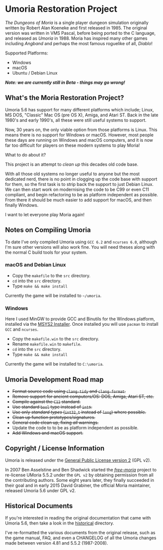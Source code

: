 # Umoria Restoration Project

_The Dungeons of Moria_ is a single player dungeon simulation originally written
by Robert Alan Koeneke and first released in 1985. The original version was
written in VMS Pascal, before being ported to the C language, and released as
_Umoria_ in 1988. Moria has inspired many other games including _Angband_ and
perhaps the most famous roguelike of all, _Diablo_!

Supported Platforms:

  - Windows
  - macOS
  - Ubuntu / Debian Linux

_**Note: we are currently still in Beta - things may go wrong!**_


## What's the Moria Restoration Project?

Umoria 5.6 has support for many different platforms which include; Linux,
MS DOS, "Classic" Mac OS (pre OS X), Amiga, and Atari ST. Back in the late
1980's and early 1990's, all these were still useful systems to support.

Now, 30 years on, the only viable option from those platforms is Linux.
This means there is no support for Windows or macOS. However, most people
these days are running on Windows and macOS computers, and it is now far too
difficult for players on these modern systems to play Moria!

What to do about it?

This project is an attempt to _clean up_ this decades old code base.

With all those old systems no longer useful to anyone but the most dedicated
nerd, there is no point in clogging up the code base with support for them,
so the first task is to strip back the support to just Debian Linux. We can
then start work on modernising the code to be C99 or even C11 compliant, and
begin refactoring to be as platform independent as possible. From there it
should be much easier to add support for macOS, and then finally Windows.

I want to let everyone play Moria again!


## Notes on Compiling Umoria

To date I've only compiled Umoria using `GCC 6.2` and `ncurses 6.0`, although I'm sure other versions will also work fine. You will need theses along with the normal C build tools for your system.

### macOS and Debian Linux

- Copy the `makefile` to the `src` directory.
- `cd` into the `src` directory.
- Type `make && make install`

Currently the game will be installed to `~/umoria`.


### Windows

Here I used MinGW to provide GCC and Binutils for the Windows platform, installed via the [MSYS2 Installer](http://msys2.github.io/). Once installed you will use `pacman` to install `GCC` and `ncurses`.

- Copy the `makefile.win` to the `src` directory.
- Rename `makefile.win` to `makefile`.
- `cd` into the `src` directory.
- Type `make && make install`

Currently the game will be installed to `C:\umoria`.


## Umoria Development Road map

  * ~~Format source code using `clang-tidy` and `clang-format`.~~
  * ~~Remove support for ancient computers/OS: DOS, Amiga, Atari ST, etc.~~
  * ~~Compile against the `C11` standard.~~
  * ~~Use standard `bool` type instead of `int`s.~~
  * ~~Use only _standard types_ (`int32_t` instead of `long`) where possible.~~
  * ~~Clean up function prototypes/signatures.~~
  * ~~General code clean up, fixing _all_ warnings.~~
  * Update the code to to be as platform independent as possible.
  * ~~Add Windows and macOS support.~~


## Copyright / License Information

Umoria is released under the [General Public License version 2](LICENCE) (GPL v2).

In 2007 Ben Asselstine and Ben Shadwick started the
[_free-moria_](http://free-moria.sourceforge.net/) project to re-license
UMoria 5.5.2 under the `GPL v2` by obtaining permission from all the
contributing authors. Some eight years later, they finally succeeded in their
goal and in early 2015 David Grabiner, the official Moria maintainer, released
Umoria 5.6 under GPL v2.


## Historical Documents

If you're interested in reading the original documentation that came with
Umoria 5.6, then take a look in the [historical](historical/) directory.

I've re-formatted the various documents from the original release, such as
the game manual, FAQ, and even a CHANGELOG of all the Umoria changes made
between version 4.81 and 5.5.2 (1987-2008).

